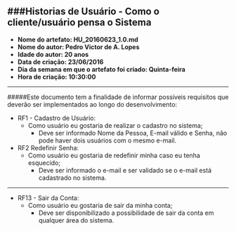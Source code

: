 ###Historias de Usuário - Como o cliente/usuário pensa o Sistema
-----
* **Nome do artefato: HU_20160623_1.0.md**
* **Nome do autor: Pedro Victor de A. Lopes**
* **Idade do autor: 20 anos**
* **Data de criação: 23/06/2016**
* **Dia da semana em que o artefato foi criado: Quinta-feira**
* **Hora de criação: 10:30:00**

------
#####Este documento tem a finalidade de informar possíveis requisitos que deverão ser implementados ao longo do desenvolvimento:

* RF1 - Cadastro de Usuário:
  * Como usuário eu gostaria de realizar o cadastro no sistema;
    * Deve ser informado Nome da Pessoa, E-mail válido e Senha, não pode haver dois usuários com o mesmo e-mail.
* RF2	Redefinir Senha:	
  * Como usuário eu gostaria de redefinir minha caso eu tenha esquecido;
    * Deve ser informado o e-mail e ser validado se o e-mail está cadastrado no sistema.

------
* RF13 - Sair da Conta:
  * Como usuário eu gostaria de sair da minha conta;
    * Deve ser disponibilizado a possibilidade de sair da conta em qualquer área do sistema.
